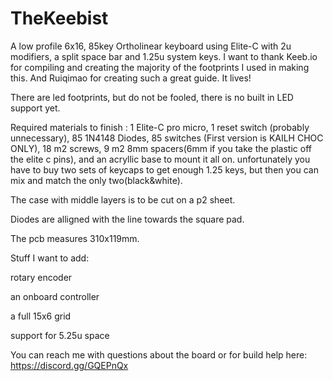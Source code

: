 # TheKeebist 


A low profile 6x16, 85key Ortholinear keyboard using Elite-C with 2u modifiers, a split space bar and 1.25u system keys. I want to thank Keeb.io for compiling and creating the majority of the footprints I used in making this.  And Ruiqimao for creating such a great guide. It lives!

There are led footprints, but do not be fooled, there is no built in LED support yet.

Required materials to finish : 1 Elite-C pro micro, 1 reset switch (probably unnecessary), 85 1N4148 Diodes, 85 switches (First version is KAILH CHOC ONLY), 18 m2 screws, 9 m2 8mm spacers(6mm if you take the plastic off the elite c pins), and an acryllic base to mount it all on. unfortunately you have to buy two sets of keycaps to get enough 1.25 keys, but then you can mix and match the only two(black&white).

The case with middle layers is to be cut on a p2 sheet.

Diodes are alligned with the line towards the square pad.

The pcb measures 310x119mm.

Stuff I want to add:

rotary encoder

an onboard controller

a full 15x6 grid

support for 5.25u space

You can reach me with questions about the board or for build help here: https://discord.gg/GQEPnQx
